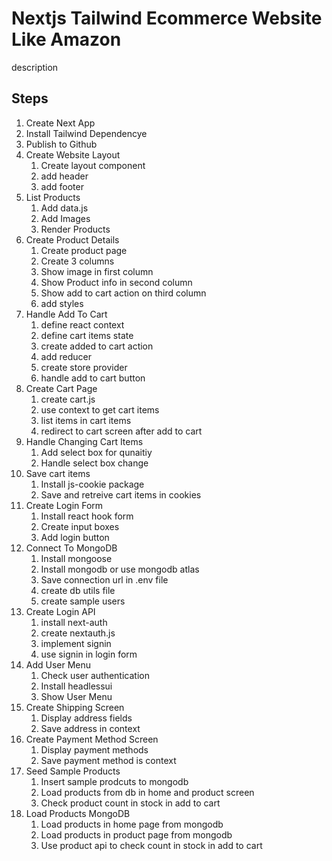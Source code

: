 # Nextjs Tailwind Ecommerce Website Like Amazon

description

## Steps

1. Create Next App
2. Install Tailwind Dependencye
3. Publish to Github
4. Create Website Layout
   1. Create layout component
   2. add header
   3. add footer
5. List Products
   1. Add data.js
   2. Add Images
   3. Render Products
6. Create Product Details
   1. Create product page
   2. Create 3 columns
   3. Show image in first column
   4. Show Product info in second column
   5. Show add to cart action on third column
   6. add styles
7. Handle Add To Cart
   1. define react context
   2. define cart items state
   3. create added to cart action
   4. add reducer
   5. create store provider
   6. handle add to cart button
8. Create Cart Page
   1. create cart.js
   2. use context to get cart items
   3. list items in cart items
   4. redirect to cart screen after add to cart
9. Handle Changing Cart Items
   1. Add select box for qunaitiy
   2. Handle select box change
10. Save cart items
    1. Install js-cookie package
    2. Save and retreive cart items in cookies
11. Create Login Form
    1. Install react hook form
    2. Create input boxes
    3. Add login button
12. Connect To MongoDB
    1. Install mongoose
    2. Install mongodb or use mongodb atlas
    3. Save connection url in .env file
    4. create db utils file
    5. create sample users
13. Create Login API
    1. install next-auth
    2. create nextauth.js
    3. implement signin
    4. use signin in login form
14. Add User Menu
    1. Check user authentication
    2. Install headlessui
    3. Show User Menu
15. Create Shipping Screen
    1. Display address fields
    2. Save address in context
16. Create Payment Method Screen
    1. Display payment methods
    2. Save payment method is context
17. Seed Sample Products
    1. Insert sample prodcuts to mongodb
    2. Load products from db in home and product screen
    3. Check product count in stock in add to cart
18. Load Products MongoDB
    1. Load products in home page from mongodb
    2. Load products in product page from mongodb
    3. Use product api to check count in stock in add to cart
